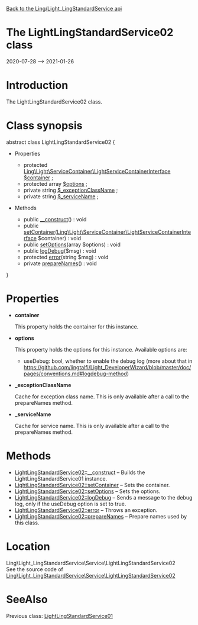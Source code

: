 [Back to the Ling/Light_LingStandardService api](https://github.com/lingtalfi/Light_LingStandardService/blob/master/doc/api/Ling/Light_LingStandardService.md)



The LightLingStandardService02 class
================
2020-07-28 --> 2021-01-26






Introduction
============

The LightLingStandardService02 class.



Class synopsis
==============


abstract class <span class="pl-k">LightLingStandardService02</span>  {

- Properties
    - protected [Ling\Light\ServiceContainer\LightServiceContainerInterface](https://github.com/lingtalfi/Light/blob/master/doc/api/Ling/Light/ServiceContainer/LightServiceContainerInterface.md) [$container](#property-container) ;
    - protected array [$options](#property-options) ;
    - private string [$_exceptionClassName](#property-_exceptionClassName) ;
    - private string [$_serviceName](#property-_serviceName) ;

- Methods
    - public [__construct](https://github.com/lingtalfi/Light_LingStandardService/blob/master/doc/api/Ling/Light_LingStandardService/Service/LightLingStandardService02/__construct.md)() : void
    - public [setContainer](https://github.com/lingtalfi/Light_LingStandardService/blob/master/doc/api/Ling/Light_LingStandardService/Service/LightLingStandardService02/setContainer.md)([Ling\Light\ServiceContainer\LightServiceContainerInterface](https://github.com/lingtalfi/Light/blob/master/doc/api/Ling/Light/ServiceContainer/LightServiceContainerInterface.md) $container) : void
    - public [setOptions](https://github.com/lingtalfi/Light_LingStandardService/blob/master/doc/api/Ling/Light_LingStandardService/Service/LightLingStandardService02/setOptions.md)(array $options) : void
    - public [logDebug](https://github.com/lingtalfi/Light_LingStandardService/blob/master/doc/api/Ling/Light_LingStandardService/Service/LightLingStandardService02/logDebug.md)($msg) : void
    - protected [error](https://github.com/lingtalfi/Light_LingStandardService/blob/master/doc/api/Ling/Light_LingStandardService/Service/LightLingStandardService02/error.md)(string $msg) : void
    - private [prepareNames](https://github.com/lingtalfi/Light_LingStandardService/blob/master/doc/api/Ling/Light_LingStandardService/Service/LightLingStandardService02/prepareNames.md)() : void

}




Properties
=============

- <span id="property-container"><b>container</b></span>

    This property holds the container for this instance.
    
    

- <span id="property-options"><b>options</b></span>

    This property holds the options for this instance.
    Available options are:
    - useDebug: bool, whether to enable the debug log (more about that in https://github.com/lingtalfi/Light_DeveloperWizard/blob/master/doc/pages/conventions.md#logdebug-method)
    
    

- <span id="property-_exceptionClassName"><b>_exceptionClassName</b></span>

    Cache for exception class name.
    This is only available after a call to the prepareNames method.
    
    

- <span id="property-_serviceName"><b>_serviceName</b></span>

    Cache for service name.
    This is only available after a call to the prepareNames method.
    
    



Methods
==============

- [LightLingStandardService02::__construct](https://github.com/lingtalfi/Light_LingStandardService/blob/master/doc/api/Ling/Light_LingStandardService/Service/LightLingStandardService02/__construct.md) &ndash; Builds the LightLingStandardService01 instance.
- [LightLingStandardService02::setContainer](https://github.com/lingtalfi/Light_LingStandardService/blob/master/doc/api/Ling/Light_LingStandardService/Service/LightLingStandardService02/setContainer.md) &ndash; Sets the container.
- [LightLingStandardService02::setOptions](https://github.com/lingtalfi/Light_LingStandardService/blob/master/doc/api/Ling/Light_LingStandardService/Service/LightLingStandardService02/setOptions.md) &ndash; Sets the options.
- [LightLingStandardService02::logDebug](https://github.com/lingtalfi/Light_LingStandardService/blob/master/doc/api/Ling/Light_LingStandardService/Service/LightLingStandardService02/logDebug.md) &ndash; Sends a message to the debug log, only if the useDebug option is set to true.
- [LightLingStandardService02::error](https://github.com/lingtalfi/Light_LingStandardService/blob/master/doc/api/Ling/Light_LingStandardService/Service/LightLingStandardService02/error.md) &ndash; Throws an exception.
- [LightLingStandardService02::prepareNames](https://github.com/lingtalfi/Light_LingStandardService/blob/master/doc/api/Ling/Light_LingStandardService/Service/LightLingStandardService02/prepareNames.md) &ndash; Prepare names used by this class.





Location
=============
Ling\Light_LingStandardService\Service\LightLingStandardService02<br>
See the source code of [Ling\Light_LingStandardService\Service\LightLingStandardService02](https://github.com/lingtalfi/Light_LingStandardService/blob/master/Service/LightLingStandardService02.php)



SeeAlso
==============
Previous class: [LightLingStandardService01](https://github.com/lingtalfi/Light_LingStandardService/blob/master/doc/api/Ling/Light_LingStandardService/Service/LightLingStandardService01.md)<br>
